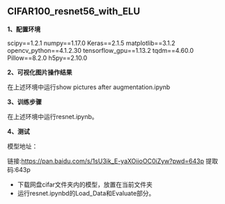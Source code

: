 ## CIFAR100_resnet56_with_ELU

**1、配置环境**

scipy==1.2.1
numpy==1.17.0
Keras==2.1.5
matplotlib==3.1.2
opencv_python==4.1.2.30
tensorflow_gpu==1.13.2
tqdm==4.60.0
Pillow==8.2.0
h5py==2.10.0

**2、可视化图片操作结果**

在上述环境中运行show pictures after augmentation.ipynb

**3、训练步骤**

在上述环境中运行resnet.ipynb。

**4、测试**

模型地址：

 链接:https://pan.baidu.com/s/1sU3ik_E-yaXOiioOC0iZyw?pwd=643p 
提取码:643p 

- 下载网盘cifar文件夹内的模型，放置在当前文件夹
- 运行resnet.ipynbd的Load_Data和Evaluate部分。